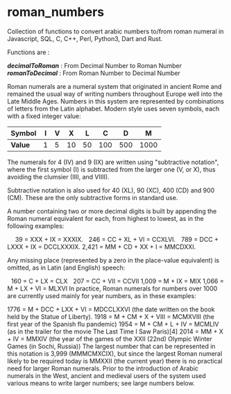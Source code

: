 # roman_numbers

Collection of functions to convert arabic numbers to/from roman numeral in Javascript, SQL, C, C++, Perl, Python3, Dart and Rust.  

Functions are :  

***decimalToRoman*** : From Decimal Number to Roman Number  
***romanToDecimal*** : From Roman Number to Decimal Number 

Roman numerals are a numeral system that originated in ancient Rome and remained the usual way of writing numbers throughout Europe well into the Late Middle Ages. Numbers in this system are represented by combinations of letters from the Latin alphabet. Modern style uses seven symbols, each with a fixed integer value:   

| Symbol | I | V | X  | L  | C   | D   | M    |
|--------|---|---|----|----|-----|-----|------|
| **Value**  | 1 | 5 | 10 | 50 | 100 | 500 | 1000 |

The numerals for 4 (IV) and 9 (IX) are written using "subtractive notation", where the first symbol (I) is subtracted from the larger one (V, or X), thus avoiding the clumsier (IIII, and VIIII).

Subtractive notation is also used for 40 (XL), 90 (XC), 400 (CD) and 900 (CM).
These are the only subtractive forms in standard use.

A number containing two or more decimal digits is built by appending the Roman numeral equivalent for each, from highest to lowest, as in the following examples:

   39 = XXX + IX = XXXIX.
  246 = CC + XL + VI = CCXLVI.
  789 = DCC + LXXX + IX = DCCLXXXIX.
2,421 = MM + CD + XX + I = MMCDXXI.

Any missing place (represented by a zero in the place-value equivalent) is omitted, as in Latin (and English) speech:

  160 = C + LX = CLX
  207 = CC + VII = CCVII
1,009 = M + IX = MIX
1,066 = M + LX + VI = MLXVI
In practice, Roman numerals for numbers over 1000  are currently used mainly for year numbers, as in these examples:

1776 = M + DCC + LXX + VI = MDCCLXXVI (the date written on the book held by the Statue of Liberty).
1918 = M + CM + X + VIII = MCMXVIII (the first year of the Spanish flu pandemic)
1954 = M + CM + L + IV = MCMLIV (as in the trailer for the movie The Last Time I Saw Paris)[4]
2014 = MM + X + IV = MMXIV (the year of the games of the XXII (22nd) Olympic Winter Games (in Sochi, Russia))
The largest number that can be represented in this notation is 3,999 (MMMCMXCIX), but since the largest Roman numeral likely to be required today is MMXXII (the current year) there is no practical need for larger Roman numerals. Prior to the introduction of Arabic numerals in the West, ancient and medieval users of the system used various means to write larger numbers; see large numbers below.

